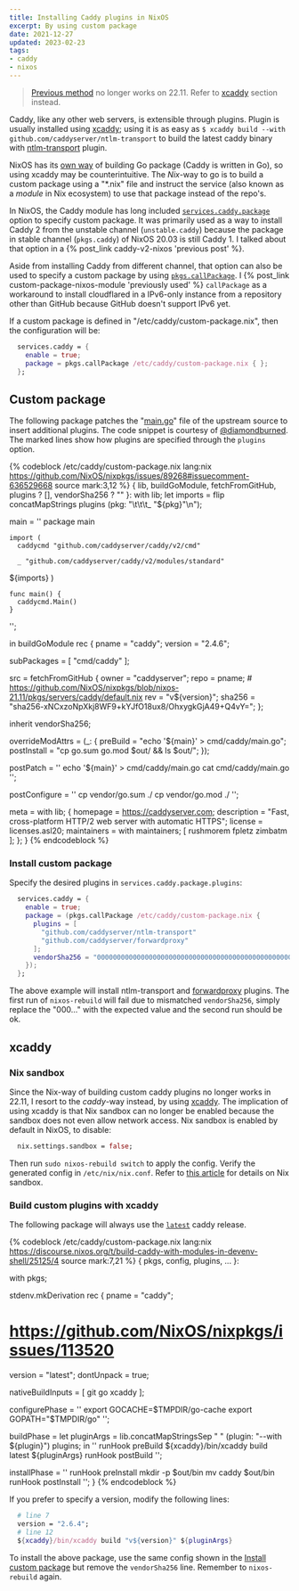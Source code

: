 ```yaml
---
title: Installing Caddy plugins in NixOS
excerpt: By using custom package
date: 2021-12-27
updated: 2023-02-23
tags:
- caddy
- nixos
---
```


> [Previous method](#Custom-package) no longer works on 22.11. Refer to [xcaddy](#xcaddy) section instead.

Caddy, like any other web servers, is extensible through plugins. Plugin is usually installed using [xcaddy](https://github.com/caddyserver/xcaddy); using it is as easy as `$ xcaddy build --with github.com/caddyserver/ntlm-transport` to build the latest caddy binary with [ntlm-transport](https://github.com/caddyserver/ntlm-transport) plugin.

NixOS has its [own way](https://nixos.org/manual/nixpkgs/stable/#sec-language-go) of building Go package (Caddy is written in Go), so using xcaddy may be counterintuitive. The _Nix_-way to go is to build a custom package using a "*.nix" file and instruct the service (also known as a _module_ in Nix ecosystem) to use that package instead of the repo's.

In NixOS, the Caddy module has long included [`services.caddy.package`](https://search.nixos.org/options?channel=21.11&show=services.caddy.package&from=0&size=50&sort=relevance&type=packages&query=caddy) option to specify custom package. It was primarily used as a way to install Caddy 2 from the unstable channel (`unstable.caddy`) because the package in stable channel (`pkgs.caddy`) of NixOS 20.03 is still Caddy 1. I talked about that option in a {% post_link caddy-v2-nixos 'previous post' %}.

Aside from installing Caddy from different channel, that option can also be used to specify a custom package by using [`pkgs.callPackage`](https://nixos.org/guides/nix-pills/callpackage-design-pattern.html). I {% post_link custom-package-nixos-module 'previously used' %} `callPackage` as a workaround to install cloudflared in a IPv6-only instance from a repository other than GitHub because GitHub doesn't support IPv6 yet.

If a custom package is defined in "/etc/caddy/custom-package.nix", then the configuration will be:

``` nix /etc/nixos/configuration.nix
  services.caddy = {
    enable = true;
    package = pkgs.callPackage /etc/caddy/custom-package.nix { };
  };
```

## Custom package

The following package patches the "[main.go](https://github.com/caddyserver/caddy/blob/master/cmd/main.go)" file of the upstream source to insert additional plugins. The code snippet is courtesy of [@diamondburned](https://github.com/diamondburned). The marked lines show how plugins are specified through the `plugins` option.

{% codeblock /etc/caddy/custom-package.nix lang:nix https://github.com/NixOS/nixpkgs/issues/89268#issuecomment-636529668 source mark:3,12 %}
{ lib, buildGoModule, fetchFromGitHub, plugins ? [], vendorSha256 ? "" }:
with lib;
let imports = flip concatMapStrings plugins (pkg: "\t\t\t_ \"${pkg}\"\n");

  main = ''
    package main

    import (
      caddycmd "github.com/caddyserver/caddy/v2/cmd"

      _ "github.com/caddyserver/caddy/v2/modules/standard"
${imports}
    )

    func main() {
      caddycmd.Main()
    }
  '';

in buildGoModule rec {
  pname = "caddy";
  version = "2.4.6";

  subPackages = [ "cmd/caddy" ];

  src = fetchFromGitHub {
    owner = "caddyserver";
    repo = pname;
    # https://github.com/NixOS/nixpkgs/blob/nixos-21.11/pkgs/servers/caddy/default.nix
    rev = "v${version}";
    sha256 = "sha256-xNCxzoNpXkj8WF9+kYJfO18ux8/OhxygkGjA49+Q4vY=";
  };

  inherit vendorSha256;

  overrideModAttrs = (_: {
    preBuild    = "echo '${main}' > cmd/caddy/main.go";
    postInstall = "cp go.sum go.mod $out/ && ls $out/";
  });

  postPatch = ''
    echo '${main}' > cmd/caddy/main.go
    cat cmd/caddy/main.go
  '';

  postConfigure = ''
    cp vendor/go.sum ./
    cp vendor/go.mod ./
  '';

  meta = with lib; {
    homepage = https://caddyserver.com;
    description = "Fast, cross-platform HTTP/2 web server with automatic HTTPS";
    license = licenses.asl20;
    maintainers = with maintainers; [ rushmorem fpletz zimbatm ];
  };
}
{% endcodeblock %}

### Install custom package

Specify the desired plugins in `services.caddy.package.plugins`:

``` nix /etc/nixos/configuration.nix
  services.caddy = {
    enable = true;
    package = (pkgs.callPackage /etc/caddy/custom-package.nix {
      plugins = [
        "github.com/caddyserver/ntlm-transport"
        "github.com/caddyserver/forwardproxy"
      ];
      vendorSha256 = "0000000000000000000000000000000000000000000000000000";
    });
  };
```

The above example will install ntlm-transport and [forwardproxy](https://github.com/caddyserver/forwardproxy) plugins. The first run of `nixos-rebuild` will fail due to mismatched `vendorSha256`, simply replace the "000..." with the expected value and the second run should be ok.

## xcaddy

### Nix sandbox

Since the Nix-way of building custom caddy plugins no longer works in 22.11, I resort to the *caddy*-way instead, by using [xcaddy](https://github.com/caddyserver/xcaddy). The implication of using xcaddy is that Nix sandbox can no longer be enabled because the sandbox does not even allow network access. Nix sandbox is enabled by default in NixOS, to disable:

```nix /etc/nixox/configuration.nix
  nix.settings.sandbox = false;
```

Then run `sudo nixos-rebuild switch` to apply the config. Verify the generated config in `/etc/nix/nix.conf`. Refer to [this article](https://nixos.wiki/wiki/Nix_package_manager#Sandboxing) for details on Nix sandbox.

### Build custom plugins with xcaddy

The following package will always use the [`latest`](https://github.com/caddyserver/caddy/releases/latest) caddy release.

{% codeblock /etc/caddy/custom-package.nix lang:nix https://discourse.nixos.org/t/build-caddy-with-modules-in-devenv-shell/25125/4 source mark:7,21 %}
{ pkgs, config, plugins, ... }:

with pkgs;

stdenv.mkDerivation rec {
  pname = "caddy";
  # https://github.com/NixOS/nixpkgs/issues/113520
  version = "latest";
  dontUnpack = true;

  nativeBuildInputs = [ git go xcaddy ];

  configurePhase = ''
    export GOCACHE=$TMPDIR/go-cache
    export GOPATH="$TMPDIR/go"
  '';

  buildPhase = let
    pluginArgs = lib.concatMapStringsSep " " (plugin: "--with ${plugin}") plugins;
  in ''
    runHook preBuild
    ${xcaddy}/bin/xcaddy build latest ${pluginArgs}
    runHook postBuild
  '';


  installPhase = ''
    runHook preInstall
    mkdir -p $out/bin
    mv caddy $out/bin
    runHook postInstall
  '';
}
{% endcodeblock %}

If you prefer to specify a version, modify the following lines:

```nix
  # line 7
  version = "2.6.4";
  # line 12
  ${xcaddy}/bin/xcaddy build "v${version}" ${pluginArgs}
```

To install the above package, use the same config shown in the [Install custom package](#Install-custom-package) but remove the `vendorSha256` line. Remember to `nixos-rebuild` again.
